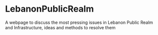 # LebanonPublicRealm
A webpage to discuss the most pressing issues in Lebanon Public Realm and Infrastructure, ideas and methods to resolve them
